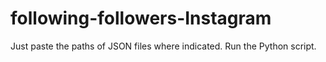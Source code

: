 # following-followers-Instagram
Just paste the paths of JSON files where indicated.
Run the Python script.
